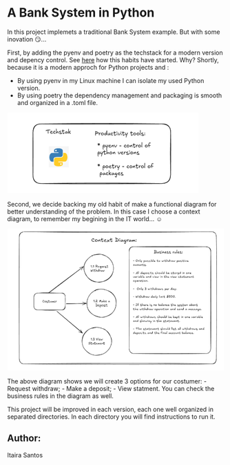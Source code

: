 # A Bank System in Python

In this project implemets a traditional Bank System example.
But with some inovation 😏...

First, by adding the pyenv and poetry as the techstack for a modern version and depency control. See [here](https://medium.com/@itairaest/exploring-poetry-to-create-a-new-python-project-9e37723613a2) how this habits have started.
Why? Shortly, because it is a modern approch for Python projects and : 
 - By using pyenv in my Linux machine I can isolate my used Python version.
 - By using poetry the dependency management and packaging is smooth and organized in a .toml file.


![alt text](image.png)

Second, we decide backing  my old habit of make a functional diagram for better understanding of the problem. In this case I choose a context diagram, to remember my begining in the IT world... ☺️

![alt text](image-1.png)

The above diagram shows we will create 3 options for our costumer:
    - Request withdraw;
    - Make a deposit;
    - View statment.
You can check the business rules in the diagram as well. 

This project will be improved in each version, each one well organized in separated directories. In each directory you will find instructions to run it. 


## Author:
Itaira Santos 